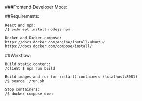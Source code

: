 ###Frontend-Developer Mode:

##Requirements:

	React and npm:
	/$ sudo apt install nodejs npm

	Docker and Docker-compose:
	https://docs.docker.com/engine/install/ubuntu/
	https://docs.docker.com/compose/install/


##Workflow:

	Build static content:
	/client $ npm run build

	Build images and run (or restart) containers (localhost:8081)
	/$ source ./run.sh

	Stop containers:
	/$ docker-compose down

